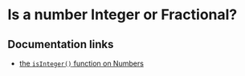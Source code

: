 # Is a number Integer or Fractional?

## Documentation links

* [the `isInteger()` function on Numbers](https://developer.mozilla.org/en-US/docs/Web/JavaScript/Reference/Global_Objects/Number/isInteger)
